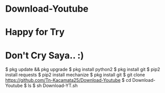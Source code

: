 # Download-Youtube #
# Happy for Try
# Don't Cry Saya.. :) #

$ pkg update && pkg upgrade
$ pkg install python2
$ pkg install git
$ pip2 install requests
$ pip2 install mechanize
$ pkg install git
$ git clone https://github.com/Tn-Kacamata25/Download-Youtube
$ cd Download-Youtube
$ ls
$ sh Download-YT.sh
